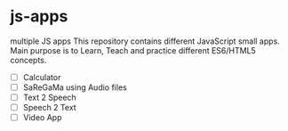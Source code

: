 # js-apps
multiple JS apps
This repository contains different JavaScript small apps. Main purpose is to Learn, Teach and practice different ES6/HTML5 concepts.

- [ ] Calculator
- [ ] SaReGaMa using Audio files
- [ ] Text 2 Speech
- [ ] Speech 2 Text
- [ ] Video App

